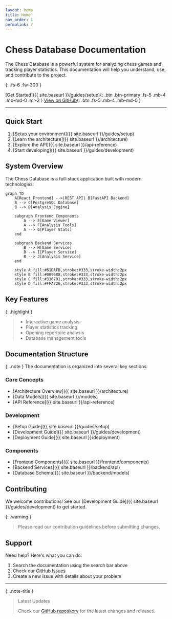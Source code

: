 ```yaml
---
layout: home
title: Home
nav_order: 1
permalink: /
---
```


# Chess Database Documentation

The Chess Database is a powerful system for analyzing chess games and tracking player statistics. This documentation will help you understand, use, and contribute to the project.

{: .fs-6 .fw-300 }

[Get Started]({{ site.baseurl }}/guides/setup){: .btn .btn-primary .fs-5 .mb-4 .mb-md-0 .mr-2 }
[View on GitHub](https://github.com/nessaee/chess-database){: .btn .fs-5 .mb-4 .mb-md-0 }

---

## Quick Start

1. [Setup your environment]({{ site.baseurl }}/guides/setup)
2. [Learn the architecture]({{ site.baseurl }}/architecture)
3. [Explore the API]({{ site.baseurl }}/api-reference)
4. [Start developing]({{ site.baseurl }}/guides/development)

## System Overview

The Chess Database is a full-stack application built with modern technologies:

```mermaid
graph TD
    A[React Frontend] -->|REST API| B[FastAPI Backend]
    B --> C[PostgreSQL Database]
    B --> D[Analysis Engine]
    
    subgraph Frontend Components
        A --> E[Game Viewer]
        A --> F[Analysis Tools]
        A --> G[Player Stats]
    end
    
    subgraph Backend Services
        B --> H[Game Service]
        B --> I[Player Service]
        B --> J[Analysis Service]
    end
    
    style A fill:#61DAFB,stroke:#333,stroke-width:2px
    style B fill:#009688,stroke:#333,stroke-width:2px
    style C fill:#336791,stroke:#333,stroke-width:2px
    style D fill:#FFA726,stroke:#333,stroke-width:2px
```

## Key Features

{: .highlight }
> - Interactive game analysis
> - Player statistics tracking
> - Opening repertoire analysis
> - Database management tools

## Documentation Structure

{: .note }
The documentation is organized into several key sections:

### Core Concepts
- [Architecture Overview]({{ site.baseurl }}/architecture)
- [Data Models]({{ site.baseurl }}/models)
- [API Reference]({{ site.baseurl }}/api-reference)

### Development
- [Setup Guide]({{ site.baseurl }}/guides/setup)
- [Development Guide]({{ site.baseurl }}/guides/development)
- [Deployment Guide]({{ site.baseurl }}/deployment)

### Components
- [Frontend Components]({{ site.baseurl }}/frontend/components)
- [Backend Services]({{ site.baseurl }}/backend/api)
- [Database Schema]({{ site.baseurl }}/backend/models)

## Contributing

We welcome contributions! See our [Development Guide]({{ site.baseurl }}/guides/development) to get started.

{: .warning }
> Please read our contribution guidelines before submitting changes.

## Support

Need help? Here's what you can do:

1. Search the documentation using the search bar above
2. Check our [GitHub Issues](https://github.com/nessaee/chess-database/issues)
3. Create a new issue with details about your problem

---

{: .note-title }
> Latest Updates
>
> Check our [GitHub repository](https://github.com/nessaee/chess-database) for the latest changes and releases.
